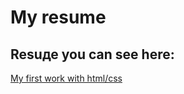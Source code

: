 # My resume

## Resuде you can see here:

[My first work with html/css](https://span4-bobur.github.io/resume/)
